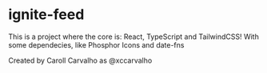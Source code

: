 # ignite-feed
This is a project where the core is: React, TypeScript and TailwindCSS!
With some dependecies, like Phosphor Icons and date-fns

Created by Caroll Carvalho as @xccarvalho
